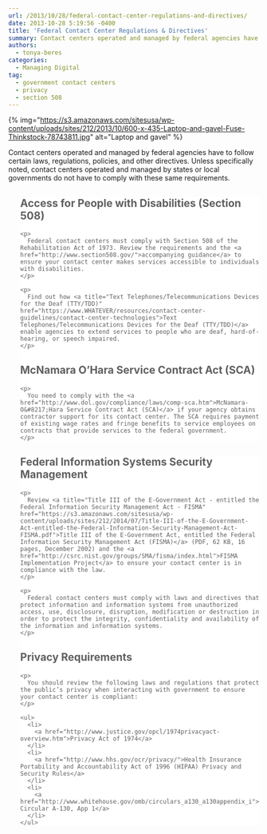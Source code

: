 ```yaml
---
url: /2013/10/28/federal-contact-center-regulations-and-directives/
date: 2013-10-28 5:19:56 -0400
title: 'Federal Contact Center Regulations & Directives'
summary: Contact centers operated and managed by federal agencies have to follow certain laws, regulations, policies, and other directives. Unless specifically noted, contact centers operated and managed by states or local governments do not have to comply with these same requirements. Access for People with Disabilities (Section 508) Federal contact centers must comply with Section 508
authors:
  - tonya-beres
categories:
  - Managing Digital
tag:
  - government contact centers
  - privacy
  - section 508
---
```


{% img="https://s3.amazonaws.com/sitesusa/wp-content/uploads/sites/212/2013/10/600-x-435-Laptop-and-gavel-Fuse-Thinkstock-78743811.jpg" alt="Laptop and gavel" %} 

Contact centers operated and managed by federal agencies have to follow certain laws, regulations, policies, and other directives. Unless specifically noted, contact centers operated and managed by states or local governments do not have to comply with these same requirements.

<blockquote style="padding: 0 0 0px;background: #fff;border: 0;margin-bottom: 0px;text-align: left">
  <div class="one-half first">
    <h2>
      Access for People with Disabilities (Section 508)
    </h2>
    
    <p>
      Federal contact centers must comply with Section 508 of the Rehabilitation Act of 1973. Review the requirements and the <a href="http://www.section508.gov/">accompanying guidance</a> to ensure your contact center makes services accessible to individuals with disabilities.
    </p>
    
    <p>
      Find out how <a title="Text Telephones/Telecommunications Devices for the Deaf (TTY/TDD)" href="https://www.WHATEVER/resources/contact-center-guidelines/contact-center-technologies">Text Telephones/Telecommunications Devices for the Deaf (TTY/TDD)</a> enable agencies to extend services to people who are deaf, hard-of-hearing, or speech impaired.
    </p>
  </div>
  
  <div class="one-half">
    <h2>
      McNamara O&#8217;Hara Service Contract Act (SCA)
    </h2>
    
    <p>
      You need to comply with the <a href="http://www.dol.gov/compliance/laws/comp-sca.htm">McNamara-O&#8217;Hara Service Contract Act (SCA)</a> if your agency obtains contractor support for its contact center. The SCA requires payment of existing wage rates and fringe benefits to service employees on contracts that provide services to the federal government.
    </p>
  </div>
</blockquote>

<blockquote style="padding: 0 0 0px;background: #fff;border: 0;margin-bottom: 0px;text-align: left">
  <div class="one-half first">
    <h2>
      Federal Information Systems Security Management
    </h2>
    
    <p>
      Review <a title="Title III of the E-Government Act - entitled the Federal Information Security Management Act - FISMA" href="https://s3.amazonaws.com/sitesusa/wp-content/uploads/sites/212/2014/07/Title-III-of-the-E-Government-Act-entitled-the-Federal-Information-Security-Management-Act-FISMA.pdf">Title III of the E-Government Act, entitled the Federal Information Security Management Act (FISMA)</a> (PDF, 62 KB, 16 pages, December 2002) and the <a href="http://csrc.nist.gov/groups/SMA/fisma/index.html">FISMA Implementation Project</a> to ensure your contact center is in compliance with the law.
    </p>
    
    <p>
      Federal contact centers must comply with laws and directives that protect information and information systems from unauthorized access, use, disclosure, disruption, modification or destruction in order to protect the integrity, confidentiality and availability of the information and information systems.
    </p>
  </div>
  
  <div class="one-half">
    <h2>
      Privacy Requirements
    </h2>
    
    <p>
      You should review the following laws and regulations that protect the public’s privacy when interacting with government to ensure your contact center is compliant:
    </p>
    
    <ul>
      <li>
        <a href="http://www.justice.gov/opcl/1974privacyact-overview.htm">Privacy Act of 1974</a>
      </li>
      <li>
        <a href="http://www.hhs.gov/ocr/privacy/">Health Insurance Portability and Accountability Act of 1996 (HIPAA) Privacy and Security Rules</a>
      </li>
      <li>
        <a href="http://www.whitehouse.gov/omb/circulars_a130_a130appendix_i">OMB Circular A-130, App 1</a>
      </li>
    </ul>
  </div>
</blockquote>